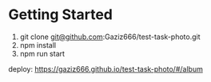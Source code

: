 # Getting Started

1. git clone git@github.com:Gaziz666/test-task-photo.git
2. npm install
3. npm run start

deploy: https://gaziz666.github.io/test-task-photo/#/album
